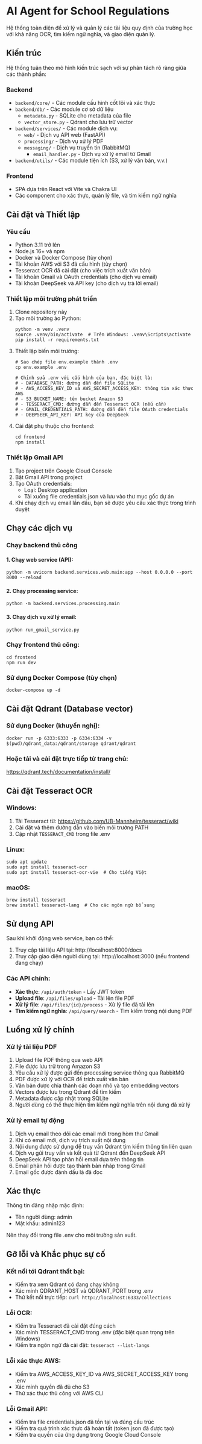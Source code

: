 # AI Agent for School Regulations

Hệ thống toàn diện để xử lý và quản lý các tài liệu quy định của trường học với khả năng OCR, tìm kiếm ngữ nghĩa, và giao diện quản lý.

## Kiến trúc

Hệ thống tuân theo mô hình kiến trúc sạch với sự phân tách rõ ràng giữa các thành phần:

### Backend

- `backend/core/` - Các module cấu hình cốt lõi và xác thực
- `backend/db/` - Các module cơ sở dữ liệu
  - `metadata.py` - SQLite cho metadata của file
  - `vector_store.py` - Qdrant cho lưu trữ vector
- `backend/services/` - Các module dịch vụ:
  - `web/` - Dịch vụ API web (FastAPI)
  - `processing/` - Dịch vụ xử lý PDF
  - `messaging/` - Dịch vụ truyền tin (RabbitMQ)
    - `email_handler.py` - Dịch vụ xử lý email từ Gmail
- `backend/utils/` - Các module tiện ích (S3, xử lý văn bản, v.v.)

### Frontend

- SPA dựa trên React với Vite và Chakra UI
- Các component cho xác thực, quản lý file, và tìm kiếm ngữ nghĩa

## Cài đặt và Thiết lập

### Yêu cầu

- Python 3.11 trở lên
- Node.js 16+ và npm
- Docker và Docker Compose (tùy chọn)
- Tài khoản AWS với S3 đã cấu hình (tùy chọn)
- Tesseract OCR đã cài đặt (cho việc trích xuất văn bản)
- Tài khoản Gmail và OAuth credentials (cho dịch vụ email)
- Tài khoản DeepSeek và API key (cho dịch vụ trả lời email)

### Thiết lập môi trường phát triển

1. Clone repository này
2. Tạo môi trường ảo Python:
   ```
   python -m venv .venv
   source .venv/bin/activate  # Trên Windows: .venv\Scripts\activate
   pip install -r requirements.txt
   ```
3. Thiết lập biến môi trường:
   ```
   # Sao chép file env.example thành .env
   cp env.example .env
   
   # Chỉnh sửa .env với cấu hình của bạn, đặc biệt là:
   # - DATABASE_PATH: đường dẫn đến file SQLite
   # - AWS_ACCESS_KEY_ID và AWS_SECRET_ACCESS_KEY: thông tin xác thực AWS
   # - S3_BUCKET_NAME: tên bucket Amazon S3
   # - TESSERACT_CMD: đường dẫn đến Tesseract OCR (nếu cần)
   # - GMAIL_CREDENTIALS_PATH: đường dẫn đến file OAuth credentials
   # - DEEPSEEK_API_KEY: API key của DeepSeek
   ```
4. Cài đặt phụ thuộc cho frontend:
   ```
   cd frontend
   npm install
   ```

### Thiết lập Gmail API

1. Tạo project trên Google Cloud Console
2. Bật Gmail API trong project
3. Tạo OAuth credentials:
   - Loại: Desktop application
   - Tải xuống file credentials.json và lưu vào thư mục gốc dự án
4. Khi chạy dịch vụ email lần đầu, bạn sẽ được yêu cầu xác thực trong trình duyệt

## Chạy các dịch vụ

### Chạy backend thủ công

#### 1. Chạy web service (API):
```
python -m uvicorn backend.services.web.main:app --host 0.0.0.0 --port 8000 --reload
```

#### 2. Chạy processing service:
```
python -m backend.services.processing.main
```

#### 3. Chạy dịch vụ xử lý email:
```
python run_gmail_service.py
```

### Chạy frontend thủ công:
```
cd frontend
npm run dev
```

### Sử dụng Docker Compose (tùy chọn)

```
docker-compose up -d
```

## Cài đặt Qdrant (Database vector)

### Sử dụng Docker (khuyến nghị):
```
docker run -p 6333:6333 -p 6334:6334 -v $(pwd)/qdrant_data:/qdrant/storage qdrant/qdrant
```

### Hoặc tải và cài đặt trực tiếp từ trang chủ:
https://qdrant.tech/documentation/install/

## Cài đặt Tesseract OCR

### Windows:
1. Tải Tesseract từ: https://github.com/UB-Mannheim/tesseract/wiki
2. Cài đặt và thêm đường dẫn vào biến môi trường PATH
3. Cập nhật `TESSERACT_CMD` trong file .env

### Linux:
```
sudo apt update
sudo apt install tesseract-ocr
sudo apt install tesseract-ocr-vie  # Cho tiếng Việt
```

### macOS:
```
brew install tesseract
brew install tesseract-lang  # Cho các ngôn ngữ bổ sung
```

## Sử dụng API

Sau khi khởi động web service, bạn có thể:

1. Truy cập tài liệu API tại: http://localhost:8000/docs
2. Truy cập giao diện người dùng tại: http://localhost:3000 (nếu frontend đang chạy)

### Các API chính:

- **Xác thực**: `/api/auth/token` - Lấy JWT token
- **Upload file**: `/api/files/upload` - Tải lên file PDF
- **Xử lý file**: `/api/files/{id}/process` - Xử lý file đã tải lên
- **Tìm kiếm ngữ nghĩa**: `/api/query/search` - Tìm kiếm trong nội dung PDF

## Luồng xử lý chính

### Xử lý tài liệu PDF

1. Upload file PDF thông qua web API
2. File được lưu trữ trong Amazon S3
3. Yêu cầu xử lý được gửi đến processing service thông qua RabbitMQ
4. PDF được xử lý với OCR để trích xuất văn bản
5. Văn bản được chia thành các đoạn nhỏ và tạo embedding vectors
6. Vectors được lưu trong Qdrant để tìm kiếm
7. Metadata được cập nhật trong SQLite
8. Người dùng có thể thực hiện tìm kiếm ngữ nghĩa trên nội dung đã xử lý

### Xử lý email tự động

1. Dịch vụ email theo dõi các email mới trong hòm thư Gmail
2. Khi có email mới, dịch vụ trích xuất nội dung
3. Nội dung được sử dụng để truy vấn Qdrant tìm kiếm thông tin liên quan
4. Dịch vụ gửi truy vấn và kết quả từ Qdrant đến DeepSeek API
5. DeepSeek API tạo phản hồi email dựa trên thông tin
6. Email phản hồi được tạo thành bản nháp trong Gmail
7. Email gốc được đánh dấu là đã đọc

## Xác thực

Thông tin đăng nhập mặc định:
- Tên người dùng: admin
- Mật khẩu: admin123

Nên thay đổi trong file .env cho môi trường sản xuất.

## Gỡ lỗi và Khắc phục sự cố

### Kết nối tới Qdrant thất bại:
- Kiểm tra xem Qdrant có đang chạy không
- Xác minh QDRANT_HOST và QDRANT_PORT trong .env
- Thử kết nối trực tiếp: `curl http://localhost:6333/collections`

### Lỗi OCR:
- Kiểm tra Tesseract đã cài đặt đúng cách
- Xác minh TESSERACT_CMD trong .env (đặc biệt quan trọng trên Windows)
- Kiểm tra ngôn ngữ đã cài đặt: `tesseract --list-langs`

### Lỗi xác thực AWS:
- Kiểm tra AWS_ACCESS_KEY_ID và AWS_SECRET_ACCESS_KEY trong .env
- Xác minh quyền đã đủ cho S3
- Thử xác thực thủ công với AWS CLI 

### Lỗi Gmail API:
- Kiểm tra file credentials.json đã tồn tại và đúng cấu trúc
- Kiểm tra quá trình xác thực đã hoàn tất (token.json đã được tạo)
- Kiểm tra quyền của ứng dụng trong Google Cloud Console 